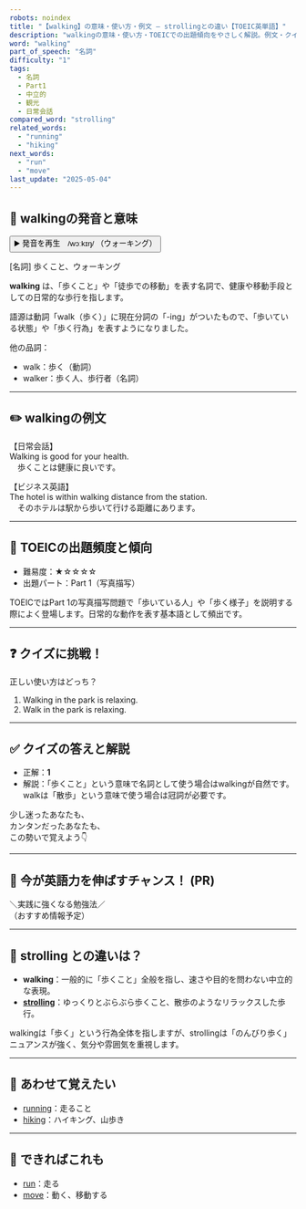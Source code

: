 ```yaml
---
robots: noindex
title: "【walking】の意味・使い方・例文 ― strollingとの違い【TOEIC英単語】"
description: "walkingの意味・使い方・TOEICでの出題傾向をやさしく解説。例文・クイズ付きでstrollingとの違いもわかりやすく学べます。"
word: "walking"
part_of_speech: "名詞"
difficulty: "1"
tags:
  - 名詞
  - Part1
  - 中立的
  - 観光
  - 日常会話
compared_word: "strolling"
related_words:
  - "running"
  - "hiking"
next_words:
  - "run"
  - "move"
last_update: "2025-05-04"
---
```


## 🔰 walkingの発音と意味

<button class="play-audio" onclick="playTTS('walking')">
  <span class="play-audio-main">
    ▶️ 発音を再生　/wɔːkɪŋ/
  </span>
  <span class="play-audio-sub">
    （ウォーキング）
  </span>
</button>

[名詞] 歩くこと、ウォーキング

**walking** は、「歩くこと」や「徒歩での移動」を表す名詞で、健康や移動手段としての日常的な歩行を指します。

語源は動詞「walk（歩く）」に現在分詞の「-ing」がついたもので、「歩いている状態」や「歩く行為」を表すようになりました。

他の品詞：  
- walk：歩く（動詞）
- walker：歩く人、歩行者（名詞）

---

## ✏️ walkingの例文

【日常会話】  
Walking is good for your health.  
　歩くことは健康に良いです。

【ビジネス英語】  
The hotel is within walking distance from the station.  
　そのホテルは駅から歩いて行ける距離にあります。

---

## 🎯 TOEICの出題頻度と傾向

- 難易度：★☆☆☆☆
- 出題パート：Part 1（写真描写）

TOEICではPart 1の写真描写問題で「歩いている人」や「歩く様子」を説明する際によく登場します。日常的な動作を表す基本語として頻出です。

---

## ❓ クイズに挑戦！

正しい使い方はどっち？

1. Walking in the park is relaxing.  
2. Walk in the park is relaxing.

---

## ✅ クイズの答えと解説

- 正解：**1**
- 解説：「歩くこと」という意味で名詞として使う場合はwalkingが自然です。walkは「散歩」という意味で使う場合は冠詞が必要です。

少し迷ったあなたも、  
カンタンだったあなたも、  
この勢いで覚えよう👇️

---

## 🚀 今が英語力を伸ばすチャンス！ (PR)

<div class="info-center">
＼実践に強くなる勉強法／<br>  
（おすすめ情報予定）
</div>

---

## 🤔  strolling との違いは？

- **walking**：一般的に「歩くこと」全般を指し、速さや目的を問わない中立的な表現。
- **[strolling](/word/strolling)**：ゆっくりとぶらぶら歩くこと、散歩のようなリラックスした歩行。

walkingは「歩く」という行為全体を指しますが、strollingは「のんびり歩く」ニュアンスが強く、気分や雰囲気を重視します。

---

## 🧩 あわせて覚えたい

- [running](/word/running)：走ること
- [hiking](/word/hiking)：ハイキング、山歩き

---

## 📖 できればこれも

- [run](/word/run)：走る
- [move](/word/move)：動く、移動する

<!-- cvid: aid02_bid46 -->
